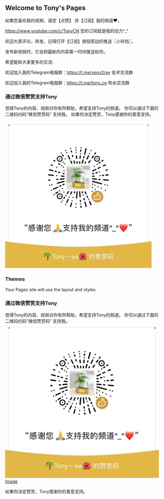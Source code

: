 ## Welcome to Tony's Pages
如果您喜欢我的视频，请您【点赞】 并【订阅】我的频道♥，

https://www.youtube.com/c/TonyCN 您的订阅就是我的动力^_^

欢迎大家评论，转发，记得打开【订阅】按钮旁边的推送〖小铃铛〗，

发布新视频时，它会把最新的内容第一时间推送给你。

希望能和大家更多的交流:

欢迎加入我的Telegram电报群：https://t.me/vpnv2ray  技术交流群

欢迎加入我的Telegram电报群：https://t.me/tony_cn  吹水交流群

### 通过微信赞赏支持Tony
觉得Tony的内容、视频对你有所帮助，希望支持Tony的频道。
你可以通过下面的二维码扫码“微信赞赏码” 支持我。
如果你决定赞赏，Tony感谢你的善意️支持。
<div align=left><img width="480" height="480" src="https://raw.githubusercontent.com/V2RAY-VPN/tony/master/tony_weixin_zanshang.jpg"/></div>

###  Themes

Your Pages site will use the layout and styles 

### 通过微信赞赏支持Tony

觉得Tony的内容、视频对你有所帮助，希望支持Tony的频道。
你可以通过下面的二维码扫码“微信赞赏码” 支持我。
![Alt text](https://raw.githubusercontent.com/V2RAY-VPN/tony/master/tony_weixin_zanshang.jpg)
[Image](https://raw.githubusercontent.com/V2RAY-VPN/tony/master/tony_weixin_zanshang.jpg)

如果你决定赞赏，Tony感谢你的善意️支持。

